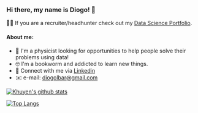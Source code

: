 ### Hi there, my name is Diogo! 👋

👨‍💼 If you are a recruiter/headhunter check out my [Data Science Portfolio](https://github.com/diogolbar/portfolio).
#### About me:
- 🔬 I'm a physicist looking for opportunities to help people solve their problems using data!
- 🤓 I'm a bookworm and addicted to learn new things.
- 🤝 Connect with me via [Linkedin](https://www.linkedin.com/in/diogolbar/)
- ✉️ e-mail: diogolbar@gmail.com



[![Khuyen's github stats](https://github-readme-stats.vercel.app/api?username=diogolbar&count_private=true&show_icons=true&theme=radical&hide_rank=false)](https://github.com/anuraghazra/github-readme-stats)


[![Top Langs](https://github-readme-stats.vercel.app/api/top-langs/?username=diogolbar)](https://github.com/anuraghazra/github-readme-stats)
